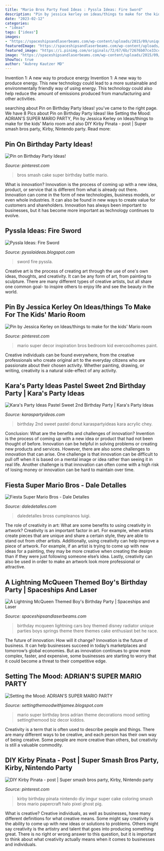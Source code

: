 ```yaml
---
title: "Mario Bros Party Food Ideas : Pyssla Ideas: Fire Sword"
description: "Pin by jessica kerley on ideas/things to make for the kids&#039; mario room"
date: "2023-02-12"
categories:
- "ideas"
tags: ["ideas"]
images:
- "https://spaceshipsandlaserbeams.com/wp-content/uploads/2015/09/unique-lightning-mcqueen-radiator-springs-birthday-party-ideas.jpg"
featuredImage: "https://spaceshipsandlaserbeams.com/wp-content/uploads/2015/09/unique-lightning-mcqueen-radiator-springs-birthday-party-ideas.jpg"
featured_image: "https://i.pinimg.com/originals/72/67/6b/72676b07ce33cc0bb2d567ef103d028e.jpg"
image: "https://spaceshipsandlaserbeams.com/wp-content/uploads/2015/09/unique-lightning-mcqueen-radiator-springs-birthday-party-ideas.jpg"
ShowToc: true
author: "Aubrey Kautzer MD"
---
```



Invention 1: A new way to produce energy
Invention 1: A new way to produce energy. This new technology could lead to a more sustainable and environmentally friendly way of using energy. This technology could also help reduce the amount of emissions produced from manufacturing and other activities.

	

		
searching about Pin on Birthday Party Ideas! you've came to the right page. We have 8 Pics about Pin on Birthday Party Ideas! like Setting the Mood: ADRIAN&#039;S SUPER MARIO PARTY, Pin by Jessica Kerley on Ideas/things to make for the kids&#039; Mario room and also DIY Kirby Pinata - post | Super smash bros party, Kirby, Nintendo party. Read more:
		
    
## Pin On Birthday Party Ideas!

<img loading=lazy src="https://i.pinimg.com/736x/7a/63/05/7a6305b12635d3059d0c3962cba83086.jpg" onerror="this.onerror=null;this.src='https://tse4.mm.bing.net/th?id=OIP.zofRgBxMxhcA_L0_swbvqgHaHa&amp;pid=15.1';" alt="Pin on Birthday Party Ideas!">

_Source: pinterest.com_

>bros smash cake super birthday battle mario. 

	

What is innovation?
Innovation is the process of coming up with a new idea, product, or service that is different from what is already out there. Innovation can come in the form of new technologies, business models, or even whole industries. It can also be found in new ways to create value for customers and shareholders. Innovation has always been important to businesses, but it has become more important as technology continues to evolve.

    
## Pyssla Ideas: Fire Sword

<img loading=lazy src="https://3.bp.blogspot.com/-jsdAotL_H9U/VqERNx6u7QI/AAAAAAAAA1Y/m-GbxS0kizs/s1600/DSCF8642.JPG" onerror="this.onerror=null;this.src='https://tse3.mm.bing.net/th?id=OIP.Ic4dxZqgLusoFYY0cIrHzgHaJ4&amp;pid=15.1';" alt="Pyssla Ideas: Fire Sword">

_Source: pysslaideas.blogspot.com_

>sword fire pyssla. 

	

Creative art is the process of creating art through the use of one's own ideas, thoughts, and creativity. It can be any form of art, from painting to sculpture. There are many different types of creative artists, but all share one common goal- to inspire others to enjoy life and see the beauty in the world.

    
## Pin By Jessica Kerley On Ideas/things To Make For The Kids&#039; Mario Room

<img loading=lazy src="https://i.pinimg.com/originals/72/67/6b/72676b07ce33cc0bb2d567ef103d028e.jpg" onerror="this.onerror=null;this.src='https://tse3.mm.bing.net/th?id=OIP.wWRoM87QKOcoukUzzKY2pAHaJ6&amp;pid=15.1';" alt="Pin by Jessica Kerley on Ideas/things to make for the kids&#039; Mario room">

_Source: pinterest.com_

>mario super decor inspiration bros bedroom kid evercoolhomes paint. 

	

Creative individuals can be found everywhere, from the creative professionals who create original art to the everyday citizens who are passionate about their chosen activity. Whether painting, drawing, or writing, creativity is a natural side-effect of any activity.

    
## Kara&#039;s Party Ideas Pastel Sweet 2nd Birthday Party | Kara&#039;s Party Ideas

<img loading=lazy src="https://karaspartyideas.com/wp-content/uploads/2018/11/Pastel-Sweet-2nd-Birthday-Party-via-Karas-Party-Ideas-KarasPartyIdeas.com9_.jpg" onerror="this.onerror=null;this.src='https://tse2.mm.bing.net/th?id=OIP.4Sm3_K9qWZVFXNG7gCWmHwHaLH&amp;pid=15.1';" alt="Kara&#039;s Party Ideas Pastel Sweet 2nd Birthday Party | Kara&#039;s Party Ideas">

_Source: karaspartyideas.com_

>birthday 2nd sweet pastel donut karaspartyideas kara acrylic chey. 

	

Conclusion: What are the benefits and challenges of innovation?
Invention is the process of coming up with a new idea or product that had not been thought of before. Innovation can be helpful in solving problems or creating new products and services. However, there are also some challenges to innovation that can arise. One challenge is that innovation can be difficult to pull off when it is based on a mental image or idea rather than seeing it in real life. Another challenge is that innovation can often come with a high risk of losing money or innovation can be hard to maintain over time.

    
## Fiesta Super Mario Bros - Dale Detalles

<img loading=lazy src="https://i1.wp.com/www.daledetalles.com/wp-content/uploads/2016/02/22-23.jpg" onerror="this.onerror=null;this.src='https://tse1.mm.bing.net/th?id=OIP.aNvOecom_HuK9DJycj7V8gHaE8&amp;pid=15.1';" alt="Fiesta Super Mario Bros - Dale Detalles">

_Source: daledetalles.com_

>daledetalles bross cumpleanos luigi. 

	

The role of creativity in art: What are some benefits to using creativity in artwork?
Creativity is an important factor in art. For example, when artists create pieces that are unique and share a certain style, they are able to stand out from other artists. Additionally, using creativity can help improve a piece of artwork. For example, if an artist is trying to come up with new ideas for a painting, they may be more creative when creating the design than if they were just following someone else’s idea. Lastly, creativity can also be used in order to make an artwork look more professional or attractive.

    
## A Lightning McQueen Themed Boy&#039;s Birthday Party | Spaceships And Laser

<img loading=lazy src="https://spaceshipsandlaserbeams.com/wp-content/uploads/2015/09/unique-lightning-mcqueen-radiator-springs-birthday-party-ideas.jpg" onerror="this.onerror=null;this.src='https://tse3.mm.bing.net/th?id=OIP.7Thd9q1CNaM1SgE5Cz_QsQHaLH&amp;pid=15.1';" alt="A Lightning McQueen Themed Boy&#039;s Birthday Party | Spaceships and Laser">

_Source: spaceshipsandlaserbeams.com_

>birthday mcqueen lightning cars boy themed disney radiator unique parties boys springs theme there themes cake enthusiast bet he race. 

	

The future of innovation: How will it change?
Innovation is the future of business. It can help businesses succeed in today’s marketplaces and tomorrow’s global economies. But as innovation continues to grow more complex, faster, and expensive, some businesses are starting to worry that it could become a threat to their competitive edge.

    
## Setting The Mood: ADRIAN&#039;S SUPER MARIO PARTY

<img loading=lazy src="https://4.bp.blogspot.com/-e2akmnhqj7c/UW_WdToea9I/AAAAAAAACmk/MdYNs_gBDZc/s1600/20130406_105704.jpg" onerror="this.onerror=null;this.src='https://tse2.mm.bing.net/th?id=OIP.zcOb1Q_kppEWvBxadS8d9gHaK_&amp;pid=15.1';" alt="Setting the Mood: ADRIAN&#039;S SUPER MARIO PARTY">

_Source: settingthemoodwithjamee.blogspot.com_

>mario super birthday bros adrian theme decorations mood setting settingthemood biz decor kiddos. 

	

Creativity is a term that is often used to describe people and things. There are many different ways to be creative, and each person has their own way of being creative. Some people are more creative than others, but creativity is still a valuable commodity.

    
## DIY Kirby Pinata - Post | Super Smash Bros Party, Kirby, Nintendo Party

<img loading=lazy src="https://i.pinimg.com/736x/e2/84/5f/e2845f81506f9eb816bd5cb4b6463da4--galleries.jpg" onerror="this.onerror=null;this.src='https://tse2.mm.bing.net/th?id=OIP.DTtWeYbg_MK3iUymbIMpBgHaJ3&amp;pid=15.1';" alt="DIY Kirby Pinata - post | Super smash bros party, Kirby, Nintendo party">

_Source: pinterest.com_

>kirby birthday pinata nintendo diy imgur super cake coloring smash bros mario papercraft halo pixel ghost pig. 

	

What is creative?
Creative individuals, as well as businesses, have many different definitions for what creative means. Some might say creativity is the ability to come up with new ideas or solutions to problems. Others might say creativity is the artistry and talent that goes into producing something great. There is no right or wrong answer to this question, but it is important to think about what creativity actually means when it comes to businesses and individuals.

